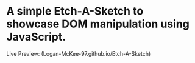 # A simple Etch-A-Sketch to showcase DOM manipulation using JavaScript.

Live Preview: (Logan-McKee-97.github.io/Etch-A-Sketch)
